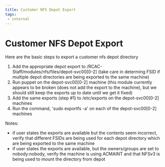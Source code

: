 ```yaml
---
title: Customer NFS Depot Export
tags:
 - internal
---
```


# Customer NFS Depot Export

Here are the basic steps to export a customer nfs depot directory

1. Add the appropriate depot export to /RCAC-Staff/modules/nfs/files/depot-svc00[0-2] (take care in determing FSID if multiple depot directories are being exported to the same machine)
2. Run puppet on the depot-svc00[0-2] machine (this module currently appears to be broken (does not add the export to the machine), but we should still keep the exports up to date until we get it fixed)
3. Add the same exports (step #1) to /etc/exports on the depot-svc00[0-2] machines
4. Run the command, 'sudo exportfs -a' on each of the depot-svc00[0-2] machines

Notes:
- if user states the exports are available but the contents seem incorrect, verify that different FSIDs are being used for each depot directory which are being exported to the same machine
- if user states the exports are available, but the owners/groups are set to nobody:nobody, verify the machine is using ACMAINT and that NFSv3 is being used to mount the directory from depot 
